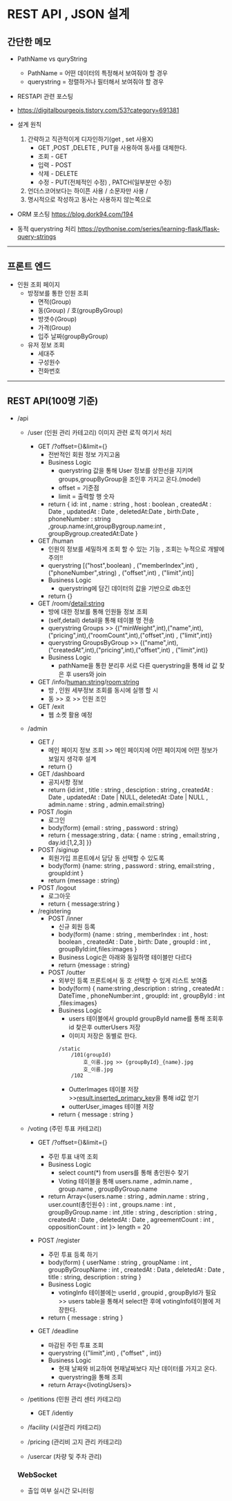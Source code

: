 # REST API , JSON 설계

## 간단한 메모

- PathName vs quryString

  - PathName = 어떤 데이터의 특정해서 보여줘야 할 경우
  - querystring = 정렬하거나 필터해서 보여줘야 할 경우

- RESTAPI 관련 포스팅
- https://digitalbourgeois.tistory.com/53?category=691381
- 설계 원칙

  1. 간략하고 직관적이게 디자인하기(get , set 사용X)
     - GET ,POST ,DELETE , PUT을 사용하여 동사를 대체한다.
     - 조회 - GET
     - 입력 - POST
     - 삭제 - DELETE
     - 수정 - PUT(전체적인 수정) , PATCH(일부분만 수정)
  2. 언더스코어보다는 하이픈 사용 / 소문자만 사용 /
  3. 명시적으로 작성하고 동사는 사용하지 않는쪽으로

- ORM 포스팅 https://blog.dork94.com/194
- 동적 querystring 처리 https://pythonise.com/series/learning-flask/flask-query-strings

---

## 프론트 엔드

- 인원 조회 페이지
  - 방정보를 통한 인원 조회
    - 면적(Group)
    - 동(Group) / 호(groupByGroup)
    - 방갯수(Group)
    - 가격(Group)
    - 입주 날짜(groupByGroup)
  - 유저 정보 조회
    - 세대주
    - 구성원수
    - 전화번호

---

## REST API(100명 기준)

- /api

  - /user (인원 관리 카테고리) 이미지 관련 로직 여기서 처리

    - GET /?offset={}&limit={}
      - 전반적인 회원 정보 가지고옴
      - Business Logic
        - querystring 값을 통해 User 정보를 상한선을 지키며 groups,groupByGroup을 조인후 가지고 온다.(model)
        - offset = 기준점
        - limit = 출력할 행 숫자
      - return { id: int , name : string , host : boolean , createdAt : Date , updatedAt : Date , deletedAt:Date , birth:Date , phoneNumber : string ,group.name:int,groupBygroup.name:int , groupBygroup.createdAt:Date }
    - GET /human
      - 인원의 정보를 세밀하게 조회 할 수 있는 기능 , 조회는 누적으로 개발에 주의!!
      - querystring [("host",boolean) , ("memberIndex",int) , ("phoneNumber",string) , ("offset",int) , ("limit",int)]
      - Business Logic
        - querystring에 담긴 데이터의 값을 기반으로 db조인
      - return {}
    - GET /room/<detail:string>
      - 방에 대한 정보를 통해 인원들 정보 조회
      - (self,detail) detail을 통해 테이블 명 전송
      - querystring Groups >> {("minWeight",int),("name",int),("pricing",int),("roomCount",int),("offset",int) , ("limit",int)}
      - querystring GroupsByGroup >> {("name",int),("createdAt",int),("pricing",int),("offset",int) , ("limit",int)}
      - Business Logic
        - pathName을 통한 분리후 서로 다른 querystring을 통해 id 값 찾은 후 users와 join
    - GET /info/<human:string>/<room:string>
      - 방 , 인원 세부정보 조회를 동시에 실행 할 시
      - 동 >> 호 >> 인원 조인
    - GET /exit
      - 웹 소켓 활용 예정

  - /admin
    - GET /
      - 메인 페이지 정보 조회 >> 메인 페이지에 어떤 페이지에 어떤 정보가 보일지 생각후 설계
      - return {}
    - GET /dashboard
      - 공지사항 정보
      - return {id:int , title : string , desciption : string , createdAt : Date , updatedAt : Date | NULL, deletedAt :Date | NULL , admin.name : string , admin.email:string}
    - POST /login
      - 로그인
      - body(form) {email : string , password : string}
      - return { message:string , data: { name : string , email:string , day.id:[1,2,3] }}
    - POST /siginup
      - 회원가입 프론트에서 담당 동 선택할 수 있도록
      - body(form) {name: string , password : string, email:string , groupId:int }
      - return {message : string}
    - POST /logout
      - 로그아웃
      - return { message:string }
    - /registering
      - POST /inner
        - 신규 회원 등록
        - body(form) {name : string , memberIndex : int , host: boolean , createdAt : Date , birth: Date , groupId : int , groupById:int,files:images }
        - Business Logic은 아래와 동일하명 테이블만 다르다
        - return {message : string}
      - POST /outter
        - 외부인 등록 프론트에서 동 호 선택할 수 있게 리스트 보여줌
        - body(form) { name:string ,description : string , createdAt : DateTime , phoneNumber:int , groupId: int , groupById : int ,files:images}
        - Business Logic
          - users 테이블에서 groupId groupById name를 통해 조회후 id 찾은후 outterUsers 저장
          - 이미지 저장은 동별로 한다.
          ```
          /static
              /101(groupId)
                  호_이름.jpg >> {groupById}_{name}.jpg
                  호_이름.jpg
              /102
          ```
          - OutterImages 테이블 저장 >><a href ="https://stackoverflow.com/questions/8589674/sqlalchemy-getting-the-id-of-the-last-record-inserted/8590301">result.inserted_primary_key</a>을 통해 id값 얻기
          - outterUser_images 테이블 저장
        - return { message : string }
  - /voting (주민 투표 카테고리)

    - GET /?offset={}&limit={}

      - 주민 투표 내역 조회
      - Business Logic
        - select count(\*) from users를 통해 총인원수 찾기
        * Voting 테이블을 통해 users.name , admin.name , group.name , groupByGroup.name
      - return Array<{users.name : string , admin.name : string , user.count(총인원수) : int , groups.name : int , groupByGroup.name : int ,title : string , description : string , createdAt : Date , deletedAt : Date , agreementCount : int , oppositionCount : int }> length = 20

    - POST /register
      - 주민 투표 등록 하기
      - body(form) { userName : string , groupName : int , groupByGroupName : int , createdAt : Data , deletedAt : Date , title : string, description : string }
      - Business Logic
        - votingInfo 테이블에는 userId , groupid , groupById가 필요 >> users table을 통해서 select한 후에 votingInfo테이블에 저장한다.
      - return { message : string }
    - GET /deadline
      - 마감된 주민 투표 조회
      - querystring {("limit",int) , ("offset" , int)}
      - Business Logic
        - 현재 날짜와 비교하여 현재날짜보다 지난 데이터를 가지고 온다.
        - querystring을 통해 조회
      - return Array<{IvotingUsers}>

  - /petitions (민원 관리 센터 카테고리)
    - GET /identiy
  - /facility (시설관리 카테고리)
  - /pricing (관리비 고지 관리 카테고리)
  - /usercar (차량 및 주차 관리)

  ### WebSocket

  - 출입 여부 실시간 모니터링
